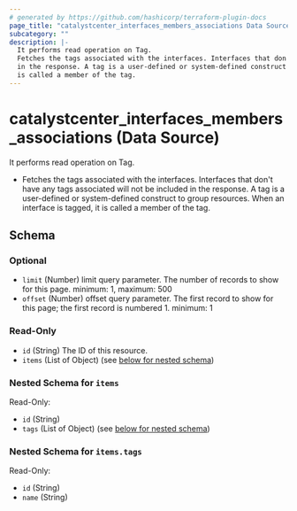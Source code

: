 ```yaml
---
# generated by https://github.com/hashicorp/terraform-plugin-docs
page_title: "catalystcenter_interfaces_members_associations Data Source - terraform-provider-catalystcenter"
subcategory: ""
description: |-
  It performs read operation on Tag.
  Fetches the tags associated with the interfaces. Interfaces that don't have any tags associated will not be included
  in the response. A tag is a user-defined or system-defined construct to group resources. When an interface is tagged, it
  is called a member of the tag.
---
```


# catalystcenter_interfaces_members_associations (Data Source)

It performs read operation on Tag.

- Fetches the tags associated with the interfaces. Interfaces that don't have any tags associated will not be included
in the response. A tag is a user-defined or system-defined construct to group resources. When an interface is tagged, it
is called a member of the tag.



<!-- schema generated by tfplugindocs -->
## Schema

### Optional

- `limit` (Number) limit query parameter. The number of records to show for this page. minimum: 1, maximum: 500
- `offset` (Number) offset query parameter. The first record to show for this page; the first record is numbered 1. minimum: 1

### Read-Only

- `id` (String) The ID of this resource.
- `items` (List of Object) (see [below for nested schema](#nestedatt--items))

<a id="nestedatt--items"></a>
### Nested Schema for `items`

Read-Only:

- `id` (String)
- `tags` (List of Object) (see [below for nested schema](#nestedobjatt--items--tags))

<a id="nestedobjatt--items--tags"></a>
### Nested Schema for `items.tags`

Read-Only:

- `id` (String)
- `name` (String)
